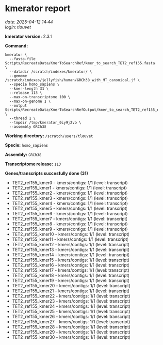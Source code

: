 # kmerator report
*date: 2025-04-12 14:44*  
*login: tlouvet*

**kmerator version:** 2.3.1

**Command:**

```
kmerator \
  --fasta-file Scripts/RecreateData/KmerToSearchRef/kmer_to_search_TET2_ref155.fasta \
  --datadir /scratch/indexes/kmerator/ \
  --genome /scratch/indexes/jellyfish/human/GRCh38_with_MT_canonical.jf \
  --specie homo_sapiens \
  --kmer-length 31 \
  --release 113 \
  --max-on-transcriptome 100 \
  --max-on-genome 1 \
  --output Scripts/RecreateData/KmerToSearchRefOutput/kmer_to_search_TET2_ref155_output \
  --thread 1 \
  --tmpdir /tmp/kmerator_0iy9j2vb \
  --assembly GRCh38
```

**Working directory:** `/scratch/users/tlouvet`

**Specie:** `homo_sapiens`

**Assembly:** `GRCh38`

**Transcriptome release:** `113`

**Genes/transcripts succesfully done (31)**

- TET2_ref155_kmer0 - kmers/contigs: 1/1 (level: transcript)
- TET2_ref155_kmer1 - kmers/contigs: 1/1 (level: transcript)
- TET2_ref155_kmer2 - kmers/contigs: 1/1 (level: transcript)
- TET2_ref155_kmer3 - kmers/contigs: 1/1 (level: transcript)
- TET2_ref155_kmer4 - kmers/contigs: 1/1 (level: transcript)
- TET2_ref155_kmer5 - kmers/contigs: 1/1 (level: transcript)
- TET2_ref155_kmer6 - kmers/contigs: 1/1 (level: transcript)
- TET2_ref155_kmer7 - kmers/contigs: 1/1 (level: transcript)
- TET2_ref155_kmer8 - kmers/contigs: 1/1 (level: transcript)
- TET2_ref155_kmer9 - kmers/contigs: 1/1 (level: transcript)
- TET2_ref155_kmer10 - kmers/contigs: 1/1 (level: transcript)
- TET2_ref155_kmer11 - kmers/contigs: 1/1 (level: transcript)
- TET2_ref155_kmer12 - kmers/contigs: 1/1 (level: transcript)
- TET2_ref155_kmer13 - kmers/contigs: 1/1 (level: transcript)
- TET2_ref155_kmer14 - kmers/contigs: 1/1 (level: transcript)
- TET2_ref155_kmer15 - kmers/contigs: 1/1 (level: transcript)
- TET2_ref155_kmer16 - kmers/contigs: 1/1 (level: transcript)
- TET2_ref155_kmer17 - kmers/contigs: 1/1 (level: transcript)
- TET2_ref155_kmer18 - kmers/contigs: 1/1 (level: transcript)
- TET2_ref155_kmer19 - kmers/contigs: 1/1 (level: transcript)
- TET2_ref155_kmer20 - kmers/contigs: 1/1 (level: transcript)
- TET2_ref155_kmer21 - kmers/contigs: 1/1 (level: transcript)
- TET2_ref155_kmer22 - kmers/contigs: 1/1 (level: transcript)
- TET2_ref155_kmer23 - kmers/contigs: 1/1 (level: transcript)
- TET2_ref155_kmer24 - kmers/contigs: 1/1 (level: transcript)
- TET2_ref155_kmer25 - kmers/contigs: 1/1 (level: transcript)
- TET2_ref155_kmer26 - kmers/contigs: 1/1 (level: transcript)
- TET2_ref155_kmer27 - kmers/contigs: 1/1 (level: transcript)
- TET2_ref155_kmer28 - kmers/contigs: 1/1 (level: transcript)
- TET2_ref155_kmer29 - kmers/contigs: 1/1 (level: transcript)
- TET2_ref155_kmer30 - kmers/contigs: 1/1 (level: transcript)
